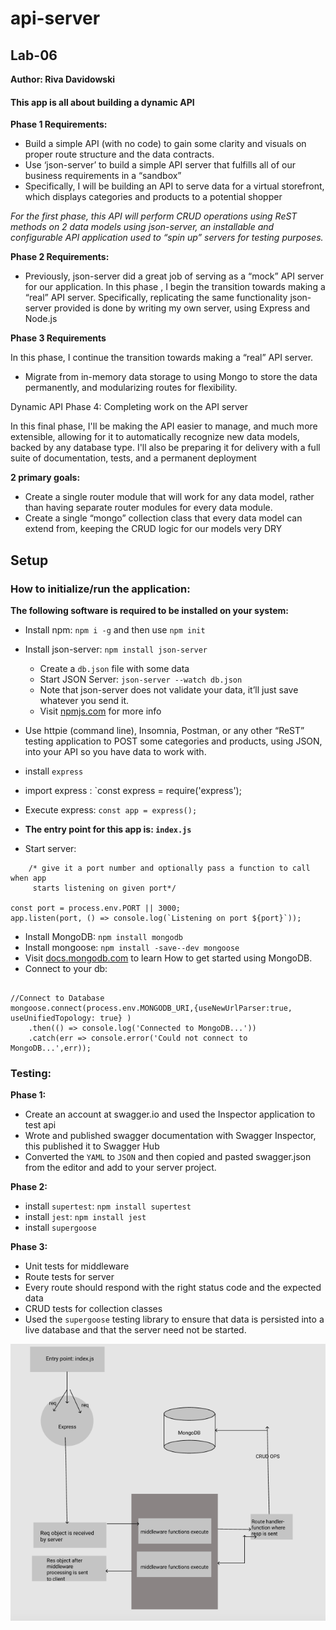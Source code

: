# api-server
## Lab-06

**Author: Riva Davidowski**

#### This app is all about building a dynamic API

**Phase 1 Requirements:**

- Build a simple API (with no code) to gain some clarity and visuals on proper route structure and the data contracts.
- Use ‘json-server’ to build a simple API server that fulfills all of our business requirements in a “sandbox”
- Specifically, I will be building an API to serve data for a virtual storefront, which displays categories and products to a potential shopper

*For the first phase, this API will perform CRUD operations using ReST methods on 2 data models using json-server, an installable and configurable API application used to “spin up” servers for testing purposes.*

**Phase 2 Requirements:**

- Previously,  json-server did a great job of serving as a “mock” API server for our application. In this phase , I begin the transition towards making a “real” API server. Specifically, replicating the same functionality json-server provided is done by writing my own server, using Express and Node.js

**Phase 3 Requirements**

In this phase, I continue the transition towards making a “real” API server.
- Migrate from in-memory data storage to using Mongo to store the data permanently, and modularizing routes for flexibility.

Dynamic API Phase 4: Completing work on the API server

In this final phase, I'll be making the API easier to manage, and much more extensible, allowing for it to automatically recognize new data models, backed by any database type. I'll also be preparing it for delivery with a full suite of documentation, tests, and a permanent deployment

**2 primary goals:**

- Create a single router module that will work for any data model, rather than having separate router modules for every data module.
- Create a single “mongo” collection class that every data model can extend from, keeping the CRUD logic for our models very DRY


## Setup

### How to initialize/run the application:
**The following software is required to be installed on your system:**

- Install npm: `npm i -g` and then use  `npm init`
- Install json-server: `npm install json-server`
    - Create a `db.json` file with some data
    - Start JSON Server: `json-server --watch db.json`
    - Note that json-server does not validate your data, it’ll just save whatever you send it.
    - Visit [npmjs.com](https://www.npmjs.com/package/json-server) for more info
- Use httpie (command line), Insomnia, Postman, or any other “ReST” testing application to POST some categories and products, using JSON, into your API so you have data to work with.
- install `express`
- import express : `const express = require('express');
- Execute express: `const app = express();`

- **The entry point for this app is: `index.js`**
- Start server:
```
    /* give it a port number and optionally pass a function to call when app
     starts listening on given port*/

const port = process.env.PORT || 3000;
app.listen(port, () => console.log(`Listening on port ${port}`));

```

- Install MongoDB: `npm install mongodb`
- Install mongoose: `npm install -save--dev mongoose`
- Visit [docs.mongodb.com](https://docs.mongodb.com/manual/tutorial/getting-started/) to learn How to get started using MongoDB.
- Connect to your db:

```

//Connect to Database
mongoose.connect(process.env.MONGODB_URI,{useNewUrlParser:true, useUnifiedTopology: true} )
    .then(() => console.log('Connected to MongoDB...'))
    .catch(err => console.error('Could not connect to MongoDB...',err));

```



### Testing:

**Phase 1:**

- Create an account at swagger.io and used the Inspector application to test api
- Wrote and published swagger documentation with Swagger Inspector, this published it to Swagger Hub
- Converted the `YAML` to `JSON` and then copied and pasted swagger.json from the editor and add to your server project.

**Phase 2:**

- install `supertest`: `npm install supertest`
- install `jest`: `npm install jest`
- install `supergoose`

**Phase 3:**

- Unit tests for  middleware
- Route tests for  server
- Every route should respond with the right status code and the expected data
- CRUD tests for  collection classes
- Used the `supergoose` testing library to ensure that data is persisted into a live database and that the server need not be started.


![UML](UML.png)

